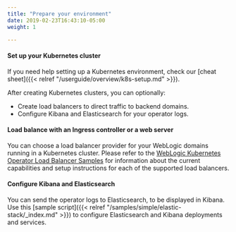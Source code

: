 ```yaml
---
title: "Prepare your environment"
date: 2019-02-23T16:43:10-05:00
weight: 1

---
```



#### Set up your Kubernetes cluster

If you need help setting up a Kubernetes environment, check our [cheat sheet]({{< relref "/userguide/overview/k8s-setup.md" >}}).

After creating Kubernetes clusters, you can optionally:

* Create load balancers to direct traffic to backend domains.
* Configure Kibana and Elasticsearch for your operator logs.


#### Load balance with an Ingress controller or a web server

You can choose a load balancer provider for your WebLogic domains running in a Kubernetes cluster. Please refer to the [WebLogic Kubernetes Operator Load Balancer Samples](https://github.com/oracle/weblogic-kubernetes-operator/blob/master/kubernetes/samples/charts/README.md) for information about the current capabilities and setup instructions for each of the supported load balancers.


#### Configure Kibana and Elasticsearch

You can send the operator logs to Elasticsearch, to be displayed in Kibana. Use
this [sample script]({{< relref "/samples/simple/elastic-stack/_index.md" >}}) to configure Elasticsearch and Kibana deployments and services.

